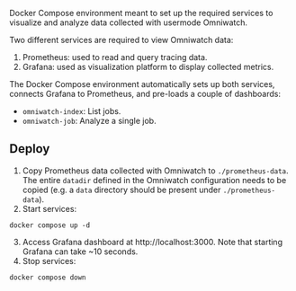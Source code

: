 Docker Compose environment meant to set up the required services to visualize
and analyze data collected with usermode Omniwatch.

Two different services are required to view Omniwatch data:
 1. Prometheus: used to read and query tracing data.
 2. Grafana: used as visualization platform to display collected metrics.

The Docker Compose environment automatically sets up both services, connects
Grafana to Prometheus, and pre-loads a couple of dashboards:
 - `omniwatch-index`: List jobs.
 - `omniwatch-job`: Analyze a single job.

## Deploy

1. Copy Prometheus data collected with Omniwatch to `./prometheus-data`. The
   entire `datadir` defined in the Omniwatch configuration needs to be copied
   (e.g. a `data` directory should be present under `./prometheus-data`).
2. Start services:
```
docker compose up -d
```
3. Access Grafana dashboard at http://localhost:3000. Note that starting
   Grafana can take ~10 seconds.
4. Stop services:
```
docker compose down
```
